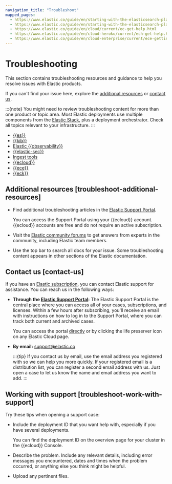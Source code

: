 ```yaml
---
navigation_title: "Troubleshoot"
mapped_pages:
  - https://www.elastic.co/guide/en/starting-with-the-elasticsearch-platform-and-its-solutions/current/get-support-help.html
  - https://www.elastic.co/guide/en/starting-with-the-elasticsearch-platform-and-its-solutions/current/troubleshooting-and-faqs.html
  - https://www.elastic.co/guide/en/cloud/current/ec-get-help.html
  - https://www.elastic.co/guide/en/cloud-heroku/current/ech-get-help.html
  - https://www.elastic.co/guide/en/cloud-enterprise/current/ece-getting-help.html
---
```


# Troubleshooting

This section contains troubleshooting resources and guidance to help you resolve issues with Elastic products.

If you can't find your issue here, explore the [additional resources](#troubleshoot-additional-resources) or [contact us](#contact-us).

:::{note}
You might need to review troubleshooting content for more than one product or topic area. Most Elastic deployments use multiple components from the [Elastic Stack](/get-started/the-stack.md), plus a deployment orchestrator. Check all topics relevant to your infrastructure.
:::

* [{{es}}](/troubleshoot/elasticsearch.md)
* [{{kib}}](/troubleshoot/kibana.md)
* [Elastic {{observability}}](/troubleshoot/observability.md)
* [{{elastic-sec}}](/troubleshoot/security.md)
* [Ingest tools](/troubleshoot/ingest.md)
* [{{ecloud}}](/troubleshoot/deployments/elastic-cloud.md)
* [{{ece}}](/troubleshoot/deployments/cloud-enterprise/cloud-enterprise.md)
* [{{eck}}](/troubleshoot/deployments/cloud-on-k8s/kubernetes.md)

## Additional resources [troubleshoot-additional-resources]

* Find additional troubleshooting articles in the [Elastic Support Portal](https://support.elastic.co/).

  You can access the Support Portal using your {{ecloud}} account. {{ecloud}} accounts are free and do not require an active subscription.

* Visit the [Elastic community forums](https://discuss.elastic.co) to get answers from experts in the community, including Elastic team members.

* Use the top bar to search all docs for your issue. Some troubleshooting content appears in other sections of the Elastic documentation.


## Contact us [contact-us]

If you have an [Elastic subscription](https://www.elastic.co/pricing), you can contact Elastic support for assistance. You can reach us in the following ways:

* **Through the [Elastic Support Portal](https://support.elastic.co/):** The Elastic Support Portal is the central place where you can access all of your cases, subscriptions, and licenses. Within a few hours after subscribing, you'll receive an email with instructions on how to log in to the Support Portal, where you can track both current and archived cases.

  You can access the portal [directly](https://support.elastic.co/) or by clicking the life preserver icon on any Elastic Cloud page.


* **By email:** [support@elastic.co](mailto:support@elastic.co)

  :::{tip}
  If you contact us by email, use the email address you registered with so we can help you more quickly. If your registered email is a distribution list, you can register a second email address with us. Just open a case to let us know the name and email address you want to add.
  :::

## Working with support [troubleshoot-work-with-support]

Try these tips when opening a support case:

* Include the deployment ID that you want help with, especially if you have several deployments.

  You can find the deployment ID on the overview page for your cluster in the {{ecloud}} Console.

* Describe the problem. Include any relevant details, including error messages you encountered, dates and times when the problem occurred, or anything else you think might be helpful.

* Upload any pertinent files.
